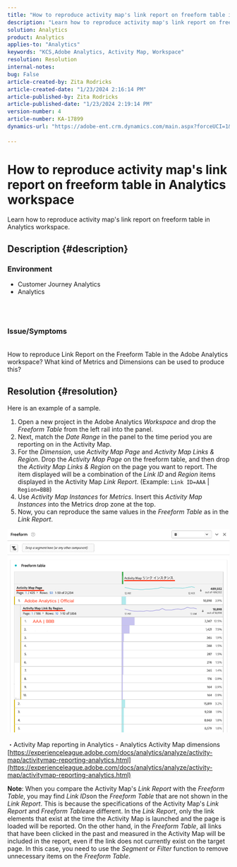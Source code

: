 ```yaml
---
title: "How to reproduce activity map's link report on freeform table in Analytics workspace"
description: "Learn how to reproduce activity map's link report on freeform table in Analytics workspace"
solution: Analytics
product: Analytics
applies-to: "Analytics"
keywords: "KCS,Adobe Analytics, Activity Map, Workspace"
resolution: Resolution
internal-notes: 
bug: False
article-created-by: Zita Rodricks
article-created-date: "1/23/2024 2:16:14 PM"
article-published-by: Zita Rodricks
article-published-date: "1/23/2024 2:19:14 PM"
version-number: 4
article-number: KA-17899
dynamics-url: "https://adobe-ent.crm.dynamics.com/main.aspx?forceUCI=1&pagetype=entityrecord&etn=knowledgearticle&id=30c4d8f0-f9b9-ee11-a569-6045bd006b3d"

---
```

# How to reproduce activity map's link report on freeform table in Analytics workspace


Learn how to reproduce activity map's link report on freeform table in Analytics workspace.

## Description {#description}


### <b>Environment</b>

- Customer Journey Analytics
- Analytics

<br> <br>
### <b>Issue/Symptoms</b>
<br>How to reproduce Link Report on the Freeform Table in the Adobe Analytics workspace? What kind of Metrics and Dimensions can be used to produce this?<br>

## Resolution {#resolution}


Here is an example of a sample.

1. Open a new project in the Adobe Analytics *Workspace* and drop the *Freeform Table* from the left rail into the panel.
2. Next, match the *Date Range* in the panel to the time period you are reporting on in the Activity Map.
3. For the *Dimension*, use *Activity Map Page* and *Activity Map Links & Region*. Drop the *Activity Map Page* on the freeform table, and then drop the *Activity Map Links & Region* on the page you want to report. The item displayed will be a combination of the *Link ID* and *Region* items displayed in the Activity Map *Link Report*. (Example: `Link ID=AAA` | `Region=BBB`)
4. Use *Activity Map Instances* for *Metrics*. Insert this *Activity Map Instances* into the Metrics drop zone at the top.
5. Now, you can reproduce the same values in the *Freeform Table* as in the *Link Report*.


![](assets/ce099307-8f85-ec11-8d21-0022480855a4.png)

・Activity Map reporting in Analytics - Analytics Activity Map dimensions
[https://experienceleague.adobe.com/docs/analytics/analyze/activity-map/activitymap-reporting-analytics.html](https://experienceleague.adobe.com/docs/analytics/analyze/activity-map/activitymap-reporting-analytics.html)

<b>Note</b>:
When you compare the Activity Map's *Link Report* with the *Freeform Table*, you may find *Link IDs*on the *Freeform Table* that are not shown in the *Link Report*. This is because the specifications of the Activity Map's *Link Report* and *Freeform Table*are different. In the *Link Report*, only the link elements that exist at the time the Activity Map is launched and the page is loaded will be reported. On the other hand, in the *Freeform Table*, all links that have been clicked in the past and measured in the Activity Map will be included in the report, even if the link does not currently exist on the target page. In this case, you need to use the *Segment* or *Filter* function to remove unnecessary items on the *Freeform Table*.
